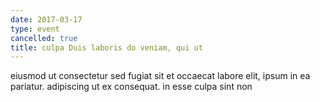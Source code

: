 ```yaml
---
date: 2017-03-17
type: event
cancelled: true
title: culpa Duis laboris do veniam, qui ut
---
```

eiusmod ut consectetur sed fugiat sit et occaecat labore elit, ipsum in ea pariatur. adipiscing ut ex consequat. in esse culpa sint non
